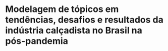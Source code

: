 # Modelagem de tópicos em tendências, desafios e resultados da indústria calçadista no Brasil na pós-pandemia
